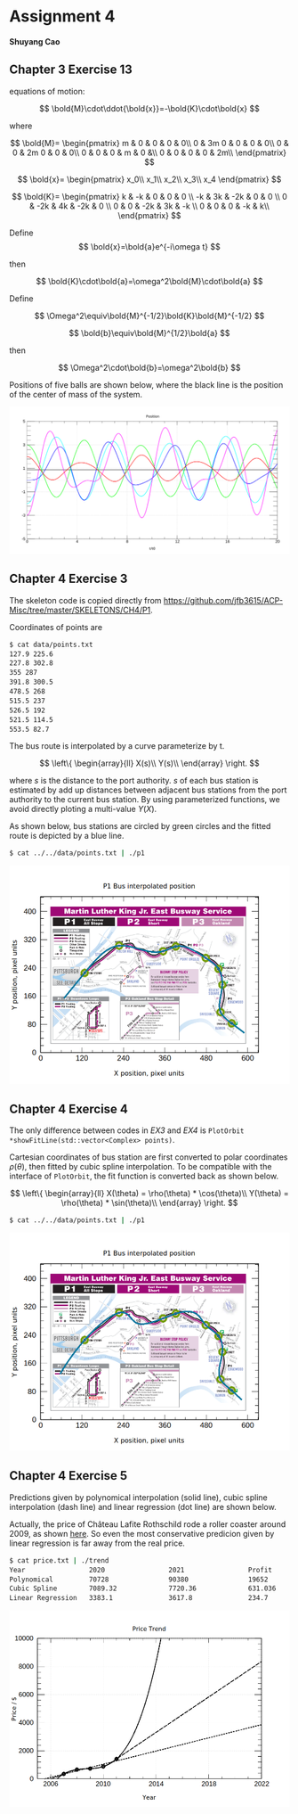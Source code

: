 # Assignment 4

#### Shuyang Cao

## Chapter 3 Exercise 13

equations of motion:

$$
\bold{M}\cdot\ddot{\bold{x}}=-\bold{K}\cdot\bold{x}
$$

where

$$
\bold{M}=
\begin{pmatrix}
    m & 0 & 0 & 0 & 0\\
    0 & 3m 0 & 0 & 0 & 0\\
    0 & 0 & 2m  0 & 0 & 0\\
    0 & 0 & 0 & m & 0 &\\
    0 & 0 & 0 & 0 & 2m\\
\end{pmatrix}
$$

$$
\bold{x}=
\begin{pmatrix}
    x_0\\
    x_1\\
    x_2\\
    x_3\\
    x_4
\end{pmatrix}
$$

$$
\bold{K}=
\begin{pmatrix}
    k & -k & 0 & 0 & 0 \\
    -k & 3k & -2k & 0 & 0 \\
    0 & -2k & 4k & -2k & 0 \\
    0 & 0 & -2k & 3k & -k \\
    0 & 0 & 0 & -k & k\\
\end{pmatrix}
$$

Define
$$
\bold{x}=\bold{a}e^{-i\omega t}
$$

then

$$
\bold{K}\cdot\bold{a}=\omega^2\bold{M}\cdot\bold{a}
$$

Define

$$
\Omega^2\equiv\bold{M}^{-1/2}\bold{K}\bold{M}^{-1/2}
$$

$$
\bold{b}\equiv\bold{M}^{1/2}\bold{a}
$$

then

$$
\Omega^2\cdot\bold{b}=\omega^2\bold{b}
$$

Positions of five balls are shown below, where the black line is the position of the center of mass of the system.

![trace](CH3/EX13/trace.svg)

## Chapter 4 Exercise 3

The skeleton code is copied directly from https://github.com/jfb3615/ACP-Misc/tree/master/SKELETONS/CH4/P1.

Coordinates of points are

```bash
$ cat data/points.txt 
127.9 225.6
227.8 302.8
355 287
391.8 300.5
478.5 268
515.5 237
526.5 192
521.5 114.5
553.5 82.7

```

The bus route is interpolated by a curve parameterize by t.

$$
\left\{
\begin{array}{ll}
    X(s)\\
    Y(s)\\
\end{array}
\right.
$$

where $s$ is the distance to the port authority. $s$ of each bus station is estimated by add up distances between adjacent bus stations from the port authority to the current bus station. By using parameterized functions, we avoid directly ploting a multi-value $Y(X)$.

As shown below, bus stations are circled by green circles and the fitted route is depicted by a blue line.

```bash
$ cat ../../data/points.txt | ./p1
```

![Fitted route](CH4/EX3/data/fit.png)

## Chapter 4 Exercise 4

The only difference between codes in *EX3* and *EX4* is `PlotOrbit *showFitLine(std::vector<Complex> points)`.

Cartesian coordinates of bus station are first converted to polar coordinates $\rho\left(\theta\right)$, then fitted by cubic spline interpolation. To be compatible with the interface of `PlotOrbit`, the fit function is converted back as shown below.

$$
\left\{ 
\begin{array}{ll}
    X(\theta) = \rho(\theta) * \cos(\theta)\\
    Y(\theta) = \rho(\theta) * \sin(\theta)\\
\end{array}
\right.
$$

```bash
$ cat ../../data/points.txt | ./p1 
```

![Fitted route](CH4/EX4/data/fit.png)

## Chapter 4 Exercise 5

Predictions given by polynomical interpolation (solid line), cubic spline interpolation (dash line) and linear regression (dot line) are shown below.

Actually, the price of Château Lafite Rothschild rode a roller coaster around 2009, as shown [here](https://www.jeanniecholee.com/my_views/chateau-lafite-rothschild/). So even the most conservative predicion given by linear regression is far away from the real price.

```bash
$ cat price.txt | ./trend 
Year                2020                2021                Profit              
Polynomical         70728               90380               19652               
Cubic Spline        7089.32             7720.36             631.036             
Linear Regression   3383.1              3617.8              234.7      
```

![Price Trend](CH4/EX5/trend.png)